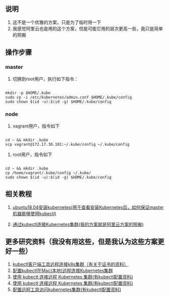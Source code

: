 ## 说明

1. 这不是一个优雅的方案，只是为了临时用一下
2. 我感觉阿里云也是用的这个方案，但是可能它用的层次更高一些，我只是简单的照搬

## 操作步骤

### master

1. 切换到root用户，执行如下指令：

~~~ shell

mkdir -p $HOME/.kube
sudo cp -i /etc/kubernetes/admin.conf $HOME/.kube/config
sudo chown $(id -u):$(id -g) $HOME/.kube/config

~~~

### node

1. vagrant用户，指令如下

~~~ shell

cd ~ && mkdir .kube
scp vagrant@172.17.30.101:~/.kube/config ~/.kube/config

~~~

1. root用户，指令如下

~~~ shell

cd ~ && mkdir .kube
cp /home/vagrant/.kube/config ~/.kube/
sudo chown $(id -u):$(id -g) $HOME/.kube/config

~~~


## 相关教程

1. [ubuntu18.04安装kubernetes(用于查看安装Kubernetes后，如何保证master机器能够使用kubectl)](https://www.jianshu.com/p/04f5b9791dc4?from=singlemessage)

2. [通过kubectl连接Kubernetes集群(我的方案就是阿里云方案的照搬)](https://www.alibabacloud.com/help/zh/doc-detail/86494.htm)

## 更多研究资料（我没有用这些，但是我认为这些方案更好一些）

1. [kubectl客户端工具远程连接k8s集群（有关于证书的资料）](https://www.lagou.com/lgeduarticle/8941.html)
2. [配置kubectl在Mac(本地)远程连接Kubernetes集群](https://www.cnblogs.com/wubolive/p/11225486.html)
3. [使用 kubectl 连接远程 Kubernetes 集群(有kubectl配置资料)](https://www.dazhuanlan.com/2019/12/31/5e0b0fd05cbf8/)
4. [使用 kubectl 连接远程 Kubernetes 集群(有kubectl配置资料)](http://jalan.space/2018/08/25/2018/kubectl/)
5. [配置远程工具访问kubernetes集群(有kubectl配置资料)](https://blog.csdn.net/shenshouer/article/details/52960364)